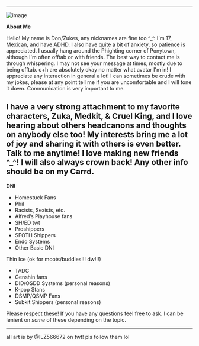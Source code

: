 -----------------------------------------------------------------------------------------------
![image](https://github.com/Donnvr/Donnvr/assets/173856323/0235849c-1294-40f4-a64d-d82d49a26075)


**About Me**

Hello! My name is Don/Zukes, any nicknames are fine too ^_^.
I'm 17, Mexican, and have ADHD. I also have quite a bit of anxiety, so patience is appreciated.
I usually hang around the Phighting corner of Ponytown, although I'm often offtab or with friends. The best way to contact me is through whispering.
I may not see your message at times, mostly due to being offtab.
c+h are absolutely okay no matter what avatar I'm in! I appreciate any interaction in general a lot!
I can sometimes be crude with my jokes, please at any point tell me if you are uncomfortable and I will tone it down. Communication is very important to me.


I have a very strong attachment to my favorite characters, Zuka, Medkit, & Cruel King, and I love hearing about others headcanons and thoughts on anybody else too!
My interests bring me a lot of joy and sharing it with others is even better. Talk to me anytime! I love making new friends ^_^!
I will also always crown back!
Any other info should be on my Carrd.
-----------------------------------------------------------------------------------------------

**DNI**

- Homestuck Fans
- Phil
- Racists, Sexists, etc.
- Alfred’s Playhouse fans
- SH/ED twt
- Proshippers
- SFOTH Shippers
- Endo Systems
- Other Basic DNI

Thin Ice (ok for moots/buddies!!! dw!!!)
- TADC
- Genshin fans
- DID/OSDD Systems (personal reasons)
- K-pop Stans
- DSMP/QSMP Fans
- Subkit Shippers (personal reasons)

Please respect these! If you have any questions feel free to ask. I can be lenient on *some* of these depending on the topic.

-----------------------------------------------------------------------------------------------

all art is by @ILZ566672 on twt! pls follow them lol
